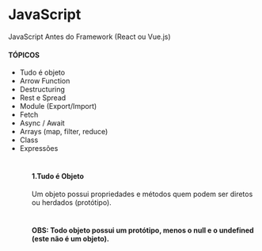 # JavaScript
JavaScript Antes do Framework (React ou Vue.js)

#### TÓPICOS

<ul>
    <li>Tudo é objeto</li>
    <li>Arrow Function</li>
    <li>Destructuring</li>
    <li>Rest e Spread</li>
    <li>Module (Export/Import)</li>
    <li>Fetch</li>
    <li>Async / Await</li>
    <li>Arrays (map, filter, reduce)</li>
    <li>Class</li>
    <li>Expressões</li>
<ul>

#

#### 1.Tudo é Objeto
Um objeto possui propriedades e métodos quem podem ser diretos ou herdados (protótipo).

#

#### OBS: Todo objeto possui um protótipo, menos o null e o undefined (este não é um objeto).
#
